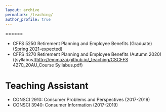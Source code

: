 ```yaml
---
layout: archive
permalink: /teaching/
author_profile: true
---
```



======
* CFFS 5250 Retirement Planning and Employee Benefits (Graduate) (Spring 2021-expected)
* CFFS 4270 Retirement Planning and Employee Benefits (Autumn 2020) ([syllabus](http://emmazai.github.io/_teaching/CSCFFS 4270_20AU_Course Syllabus.pdf)

Teaching Assistant
======
* CONSCI 2910: Consumer Problems and Perspectives (2017-2019)
* CONSCI 3940: Consumer Information (2017-2019)
